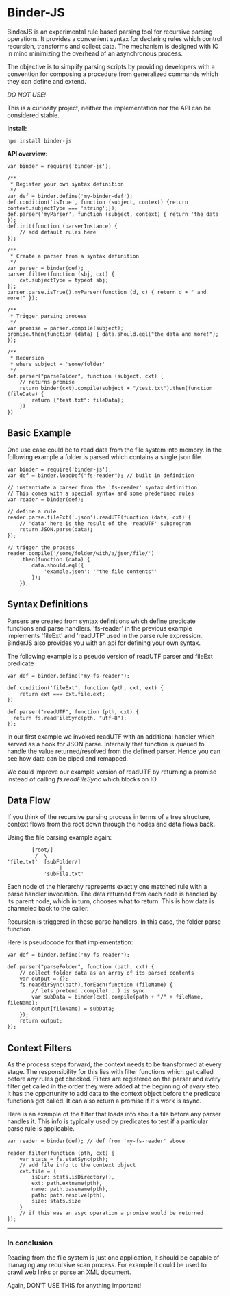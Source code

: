 Binder-JS
=========

BinderJS is an experimental rule based parsing tool for recursive parsing operations. It provides a convenient syntax for declaring rules which control recursion, transforms and collect data. The mechanism is designed with IO in mind minimizing the overhead of an asynchronous process.

The objective is to simplify parsing scripts by providing developers with a convention for composing a procedure from generalized commands which they can define and extend.

*DO NOT USE!*

This is a curiosity project, neither the implementation nor the API can be considered stable.

**Install:**

	npm install binder-js

**API overview:**

	var binder = require('binder-js');

	/**
	 * Register your own syntax definition
	 */
	var def = binder.define('my-binder-def');
	def.condition('isTrue', function (subject, context) {return context.subjectType === 'string';});
	def.parser('myParser', function (subject, context) { return 'the data' });
	def.init(function (parserInstance) {
		// add default rules here
	});

	/**
	 * Create a parser from a syntax definition
	 */
	var parser = binder(def);
	parser.filter(function (sbj, cxt) {
		cxt.subjectType = typeof sbj;
	});
	parser.parse.isTrue().myParser(function (d, c) { return d + " and more!" });

	/**
	 * Trigger parsing process
	 */
	var promise = parser.compile(subject);
	promise.then(function (data) { data.should.eql("the data and more!"); });

	/**
	 * Recursion
	 * where subject = 'some/folder'
	 */
	def.parser("parseFolder", function (subject, cxt) {
		// returns promise
		return binder(cxt).compile(subject + "/test.txt").then(function (fileData) {
			return {"test.txt": fileData};
		})
	})


Basic Example
-----------

One use case could be to read data from the file system into memory. In the following example a folder is parsed which contains a single json file.

	var binder = require('binder-js');
	var def = binder.loadDef("fs-reader"); // built in definition

	// instantiate a parser from the 'fs-reader' syntax definition
	// This comes with a special syntax and some predefined rules
	var reader = binder(def);

	// define a rule
	reader.parse.fileExt('.json').readUTF(function (data, cxt) {
		// 'data' here is the result of the 'readUTF' subprogram
		return JSON.parse(data);
	});

	// trigger the process
	reader.compile('/some/folder/with/a/json/file/')
		.then(function (data) {
			data.should.eql({
				'example.json': '"the file contents"'
			});
		});


Syntax Definitions
-----------

Parsers are created from syntax definitions which define predicate functions and parse handlers. 'fs-reader' in the previous example implements 'fileExt' and 'readUTF' used in the parse rule expression. BinderJS also provides you with an api for defining your own syntax.

The following example is a pseudo version of readUTF parser and fileExt predicate

	var def = binder.define('my-fs-reader');

	def.condition('fileExt', function (pth, cxt, ext) {
		return ext === cxt.file.ext;
	})

	def.parser("readUTF", function (pth, cxt) {
	  return fs.readFileSync(pth, "utf-8");
	});

In our first example we invoked readUTF with an additional handler which served as a hook for JSON.parse. Internally that function is queued to handle the value returned/resolved from the defined parser. Hence you can see how data can be piped and remapped.

We could improve our example version of readUTF by returning a promise instead of calling *fs.readFileSync* which blocks on IO.


Data Flow
-----------

If you think of the recursive parsing process in terms of a tree structure, context flows from the root down through the nodes and data flows back.

Using the file parsing example again:


	        [root/]
	         /  \
	'file.txt'  [subFolder/]
	                 |
	            'subFile.txt'

Each node of the hierarchy represents exactly one matched rule with a parse handler invocation. The data returned from each node is handled by its parent node, which in turn, chooses what to return. This is how data is channeled back to the caller.

Recursion is triggered in these parse handlers. In this case, the folder parse function.

Here is pseudocode for that implementation:

	var def = binder.define('my-fs-reader');

	def.parser("parseFolder", function (path, cxt) {
		// collect folder data as an array of its parsed contents
		var output = {};
		fs.readdirSync(path).forEach(function (fileName) {
			// lets pretend .compile(...) is sync
			var subData = binder(cxt).compile(path + "/" + fileName, fileName);
			output[fileName] = subData;
		});
		return output;
	});


Context Filters
-----------

As the process steps forward, the context needs to be transformed at every stage. The responsibility for this lies with filter functions which get called before any rules get checked. Filters are registered on the parser and every filter get called in the order they were added at the beginning of _every_ step. It has the opportunity to add data to the context object before the predicate functions get called. It can also return a promise if it's work is async.

Here is an example of the filter that loads info about a file before any parser handles it. This info is typically used by predicates to test if a particular parse rule is applicable.


	var reader = binder(def); // def from 'my-fs-reader' above

	reader.filter(function (pth, cxt) {
		var stats = fs.statSync(pth);
		// add file info to the context object
		cxt.file = {
			isDir: stats.isDirectory(),
			ext: path.extname(pth),
			name: path.basename(pth),
			path: path.resolve(pth),
			size: stats.size
		}
		// if this was an asyc operation a promise would be returned
	});

---

### In conclusion

Reading from the file system is just one application, it should be capable of managing any recursive scan process. For example it could be used to crawl web links or parse an XML document.

Again, DON'T USE THIS for anything important!